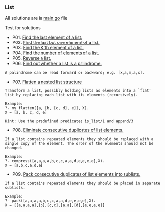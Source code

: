 ### List

All solutions are in [main.go](/list/main.go) file

Test for solutions:

* P01. [Find the last element of a list.](/list/p01_test.go#L3)
* P02. [Find the last but one element of a list.](/list/p02_test.go#L3)
* P03. [Find the K'th element of a list.](/list/p03_test.go#L3)
* P04. [Find the number of elements of a list.](/list/p04_test.go#L3)
* P05. [Reverse a list.](/list/p05_test.go#L3)
* P06. [Find out whether a list is a palindrome.](/list/p06_test.go#L3)
```
A palindrome can be read forward or backward; e.g. [x,a,m,a,x].
```

* P07. [Flatten a nested list structure.](/list/p07_test.go#L3)
```
Transform a list, possibly holding lists as elements into a `flat' list by replacing each list with its elements (recursively).

Example:
?- my_flatten([a, [b, [c, d], e]], X).
X = [a, b, c, d, e]

Hint: Use the predefined predicates is_list/1 and append/3
```

* P08. [Eliminate consecutive duplicates of list elements.](/list/p08_test.go#L3)
```
If a list contains repeated elements they should be replaced with a single copy of the element. The order of the elements should not be changed.

Example:
?- compress([a,a,a,a,b,c,c,a,a,d,e,e,e,e],X).
X = [a,b,c,a,d,e]
```

* P09. [Pack consecutive duplicates of list elements into sublists.](/list/p09_test.go#L3)

```
If a list contains repeated elements they should be placed in separate sublists.

Example:
?- pack([a,a,a,a,b,c,c,a,a,d,e,e,e,e],X).
X = [[a,a,a,a],[b],[c,c],[a,a],[d],[e,e,e,e]]
```